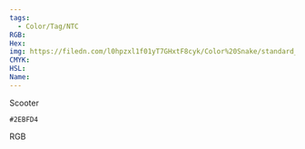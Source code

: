 ```yaml
---
tags:
  - Color/Tag/NTC
RGB:
Hex:
img: https://filedn.com/l0hpzxl1f01yT7GHxtF8cyk/Color%20Snake/standard_csv_to_svg/2EBFD4.svg
CMYK:
HSL:
Name:
---
```

Scooter
```palette
#2EBFD4
```
RGB
